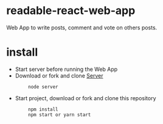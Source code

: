 # readable-react-web-app
Web App to write posts, comment and vote on others posts.

# install
- Start server before running the Web App
- Download or fork and clone [Server](https://github.com/anto004/readable-react-web-app-server)
```
        node server
```
- Start project, download or fork and clone this repository
```
        npm install
        npm start or yarn start
```
